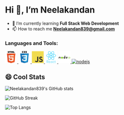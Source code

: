 # Hi 👋, I’m Neelakandan


- 🌱 I’m currently learning **Full Stack Web Development**
- 📫 How to reach me **Neelakandan839@gmail.com**

<h3 align="left">Languages and Tools:</h3>
<p align="left"> <a href="https://www.w3.org/html/" target="_blank"> <img src="https://raw.githubusercontent.com/devicons/devicon/master/icons/html5/html5-original-wordmark.svg" alt="html5" width="40" height="40"/> </a> <a href="https://www.w3schools.com/css/" target="_blank"> <img src="https://raw.githubusercontent.com/devicons/devicon/master/icons/css3/css3-original-wordmark.svg" alt="css3" width="40" height="40"/> </a> <a href="https://developer.mozilla.org/en-US/docs/Web/JavaScript" target="_blank"> <img src="https://raw.githubusercontent.com/devicons/devicon/master/icons/javascript/javascript-original.svg" alt="javascript" width="40" height="40"/> </a> <a href="https://reactjs.org/" target="_blank"> <img src="https://raw.githubusercontent.com/devicons/devicon/master/icons/react/react-original-wordmark.svg" alt="react" width="40" height="40"/> </a> <a href="https://nodejs.org" target="_blank"> <img src="https://raw.githubusercontent.com/devicons/devicon/master/icons/nodejs/nodejs-original-wordmark.svg" alt="nodejs" width="40" height="40"/> </a>
  <a href="https://mui.com/" target="_blank"> <img src="https://mui.com/static/logo.png" alt="nodejs" width="40" height="40"/> </a>
  
## 😄 Cool Stats


![Neelakandan839's GitHub stats](https://github-readme-stats.vercel.app/api?username=Neelakandan839&show_icons=true&theme=dark&hide_border=true&date_format=j%20M%5B%20Y%5D)


![GitHub Streak](https://github-readme-streak-stats.herokuapp.com?user=Neelakandan839&theme=dark&hide_border=true)
 

![Top Langs](https://github-readme-stats.vercel.app/api/top-langs/?username=Neelakandan839&theme=dark&hide_border=true&langs_count=3)

